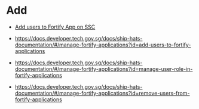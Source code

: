 # Add



- [Add users to Fortify App on SSC](fod/fod-add-users)

- https://docs.developer.tech.gov.sg/docs/ship-hats-documentation/#/manage-fortify-applications?id=add-users-to-fortify-applications

- https://docs.developer.tech.gov.sg/docs/ship-hats-documentation/#/manage-fortify-applications?id=manage-user-role-in-fortify-applications

- https://docs.developer.tech.gov.sg/docs/ship-hats-documentation/#/manage-fortify-applications?id=remove-users-from-fortify-applications

